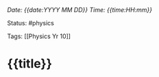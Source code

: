 
*Date: {{date:YYYY MM DD}} Time: {{time:HH:mm}}*

Status: #physics

Tags: [[Physics Yr 10]]

# {{title}}

